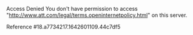Access Denied
You don't have permission to access "http://www.att.com/legal/terms.openinternetpolicy.html" on this server.

Reference #18.a7734217.1642601109.44c7df5